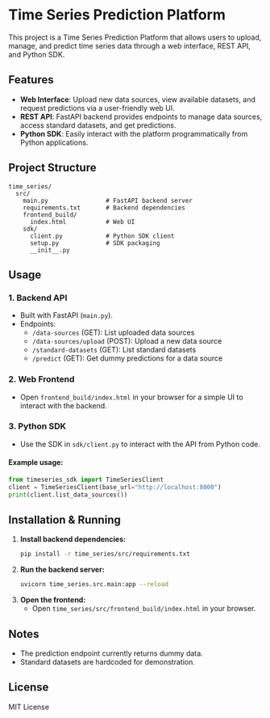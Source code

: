 # Time Series Prediction Platform

This project is a Time Series Prediction Platform that allows users to upload, manage, and predict time series data through a web interface, REST API, and Python SDK.

## Features

- **Web Interface**: Upload new data sources, view available datasets, and request predictions via a user-friendly web UI.
- **REST API**: FastAPI backend provides endpoints to manage data sources, access standard datasets, and get predictions.
- **Python SDK**: Easily interact with the platform programmatically from Python applications.

## Project Structure

```
time_series/
  src/
    main.py                # FastAPI backend server
    requirements.txt       # Backend dependencies
    frontend_build/
      index.html           # Web UI
    sdk/
      client.py            # Python SDK client
      setup.py             # SDK packaging
      __init__.py
```

## Usage

### 1. Backend API
- Built with FastAPI (`main.py`).
- Endpoints:
  - `/data-sources` (GET): List uploaded data sources
  - `/data-sources/upload` (POST): Upload a new data source
  - `/standard-datasets` (GET): List standard datasets
  - `/predict` (GET): Get dummy predictions for a data source

### 2. Web Frontend
- Open `frontend_build/index.html` in your browser for a simple UI to interact with the backend.

### 3. Python SDK
- Use the SDK in `sdk/client.py` to interact with the API from Python code.

#### Example usage:
```python
from timeseries_sdk import TimeSeriesClient
client = TimeSeriesClient(base_url="http://localhost:8000")
print(client.list_data_sources())
```

## Installation & Running

1. **Install backend dependencies:**
   ```bash
   pip install -r time_series/src/requirements.txt
   ```
2. **Run the backend server:**
   ```bash
   uvicorn time_series.src.main:app --reload
   ```
3. **Open the frontend:**
   - Open `time_series/src/frontend_build/index.html` in your browser.

## Notes
- The prediction endpoint currently returns dummy data.
- Standard datasets are hardcoded for demonstration.

## License
MIT License
